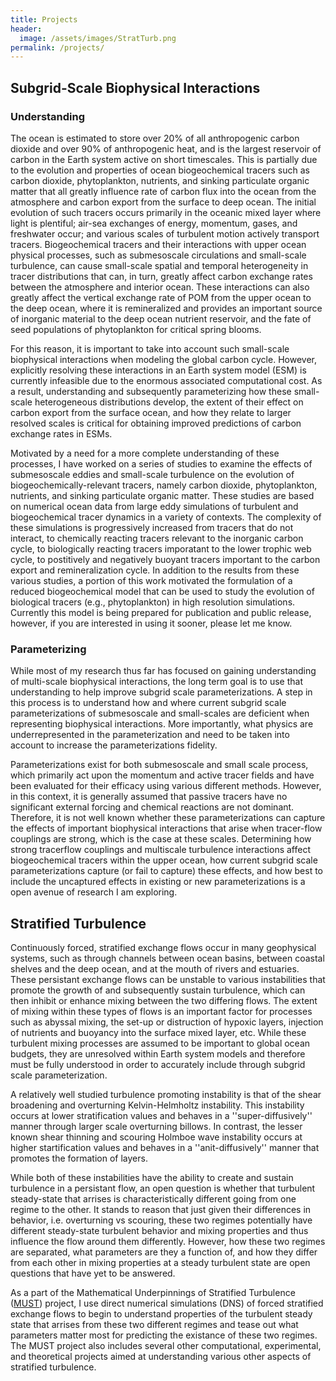 ```yaml
---
title: Projects
header:
  image: /assets/images/StratTurb.png
permalink: /projects/
---
```


## Subgrid-Scale Biophysical Interactions
### Understanding
The ocean is estimated to store over 20% of all anthropogenic carbon dioxide and over 90% of anthropogenic heat, and is the largest reservoir of carbon in the Earth system active on short timescales. This is partially due to the evolution and properties of ocean biogeochemical tracers such as carbon dioxide, phytoplankton, nutrients, and sinking particulate organic matter that all greatly influence rate of carbon flux into the ocean from the atmosphere and carbon export from the surface to deep ocean. The initial evolution of such tracers occurs primarily in the oceanic mixed layer where light is plentiful; air-sea exchanges of energy, momentum, gases, and freshwater occur; and various scales of turbulent motion actively transport tracers. Biogeochemical tracers and their interactions with upper ocean physical processes, such as submesoscale circulations and small-scale turbulence, can cause small-scale spatial and temporal heterogeneity in tracer distributions that can, in turn, greatly affect carbon exchange rates between the atmosphere and interior ocean. These interactions can also greatly affect the vertical exchange rate of POM from the upper ocean to the deep ocean, where it is remineralized and provides an important source of inorganic material to the deep ocean nutrient reservoir, and the fate of seed populations of phytoplankton for critical spring blooms.

For this reason, it is important to take into account such small-scale biophysical interactions when modeling the global carbon cycle. However, explicitly resolving these interactions in an Earth system model (ESM) is currently infeasible due to the enormous associated computational cost. As a result, understanding and subsequently parameterizing how these small-scale heterogeneous distributions develop, the extent of their effect on carbon export from the surface ocean, and how they relate to larger resolved scales is critical for obtaining improved predictions of carbon exchange rates in ESMs.

Motivated by a need for a more complete understanding of these processes, I have worked on a series of studies to examine the effects of submesoscale eddies and small-scale turbulence on the evolution of biogeochemically-relevant tracers, namely carbon dioxide, phytoplankton, nutrients, and sinking particulate organic matter. These studies are based on numerical ocean data from large eddy simulations of turbulent and biogeochemical tracer dynamics in a variety of contexts. The complexity of these simulations is progressively increased from tracers that do not interact, to chemically reacting tracers relevant to the inorganic carbon cycle, to biologically reacting tracers imporatant to the lower trophic web cycle, to postitively and negatively buoyant tracers important to the carbon export and remineralization cycle. In addition to the results from these various studies, a portion of this work motivated the formulation of a reduced biogeochemical model that can be used to study the evolution of biological tracers (e.g., phytoplankton) in high resolution simulations. Currently this model is being prepared for publication and public release, however, if you are interested in using it sooner, please let me know.

### Parameterizing
While most of my research thus far has focused on gaining understanding of multi-scale biophysical interactions, the long term goal is to use that understanding to help improve subgrid scale parameterizations. A step in this process is to understand how and where current subgrid scale parameterizations of submesoscale and small-scales are deficient when representing biophysical interactions. More importantly, what physics are underrepresented in the parameterization and need to be taken into account to increase the parameterizations fidelity.

Parameterizations exist for both submesoscale and small scale process, which primarily act upon the momentum and active tracer fields and have been evaluated for their efficacy using various different methods. However, in this context, it is generally assumed that passive tracers have no significant external forcing and chemical reactions are not dominant. Therefore, it is not well known whether these parameterizations can capture the effects of important biophysical interactions that arise when tracer-flow couplings are strong, which is the case at these scales. Determining how strong tracerflow couplings and multiscale turbulence interactions affect biogeochemical tracers within the upper ocean, how current subgrid scale parameterizations capture (or fail to capture) these effects, and how best to include the uncaptured effects in existing or new parameterizations is a open avenue of research I am exploring.

## Stratified Turbulence

Continuously forced, stratified exchange flows occur in many geophysical systems, such as through channels between ocean basins, between coastal shelves and the deep ocean, and at the mouth of rivers and estuaries. These persistant exchange flows can be unstable to various instabilities that promote the growth of and subsequently sustain turbulence, which can then inhibit or enhance mixing between the two differing flows. The extent of mixing within these types of flows is an important factor for processes such as abyssal mixing, the set-up or distruction of hypoxic layers, injection of nutrients and buoyancy into the surface mixed layer, etc. While these turbulent mixing processes are assumed to be important to global ocean budgets, they are unresolved within Earth system models and therefore must be fully understood in order to accurately include through subgrid scale parameterization.

A relatively well studied turbulence promoting instability is that of the shear broadening and overturning Kelvin-Helmholtz instability. This instability occurs at lower stratification values and behaves in a ''super-diffusively'' manner through larger scale overturning billows. In contrast, the lesser known shear thinning and scouring Holmboe wave instability occurs at higher startification values and behaves in a ''anit-diffusively'' manner that promotes the formation of layers.

While both of these instabilities have the ability to create and sustain turbulence in a persistant flow, an open question is whether that turbulent steady-state that arrises is characteristically different going from one regime to the other. It stands to reason that just given their differences in behavior, i.e. overturning vs scouring, these two regimes potentially have different steady-state turbulent behavior and mixing properties and thus influence the flow around them differently. However, how these two regimes are separated, what parameters are they a function of, and how they differ from each other in mixing properties at a steady turbulent state are open questions that have yet to be answered.

As a part of the Mathematical Underpinnings of Stratified Turbulence ([MUST][1]) project, I use direct numerical simulations (DNS) of forced stratified exchange flows to begin to understand properties of the turbulent steady state that arrises from these two different regimes and tease out what parameters matter most for predicting the existance of these two regimes. The MUST project also includes several other computational, experimental, and theoretical projects aimed at understanding various other aspects of stratified turbulence.

[1]: http://www.damtp.cam.ac.uk//research/env/must/content/index.html